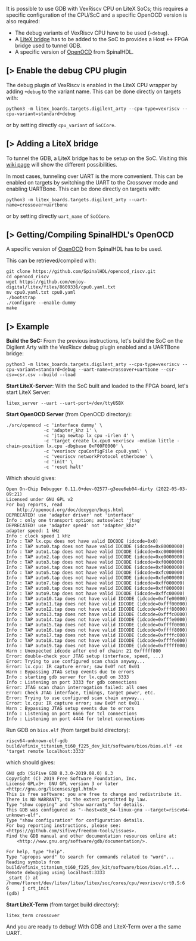 It is possible to use GDB with VexRiscv CPU on LiteX SoCs; this requires a specific  configuration of the CPU/ScC and a specific OpenOCD version is also required:
 - The debug variants of VexRiscv CPU have to be used (`+debug`).
 - A [LiteX bridge](https://github.com/enjoy-digital/litex/wiki/Use-Host-Bridge-to-control-debug-a-SoC) has to be added to the SoC to provides a Host <-> FPGA bridge used to tunnel GDB.
 -  A specific version of [OpenOCD](https://github.com/SpinalHDL/openocd_riscv) from SpinalHDL.
 
[> Enable the debug CPU plugin
------------------------------
The debug plugin of VexRiscv is enabled in the LiteX CPU wrapper by adding `+debug` to the variant name. This can be done directly on targets with:

    python3 -m litex_boards.targets.digilent_arty --cpu-type=vexriscv --cpu-variant=standard+debug

or by setting directly `cpu_variant` of `SoCCore`.

 [> Adding a LiteX bridge
-------------------------

To tunnel the GDB, a LiteX bridge has to be setup on the SoC. Visiting this [wiki page](https://github.com/enjoy-digital/litex/wiki/Use-Host-Bridge-to-control-debug-a-SoC) will show the different possibilities.

In most cases, tunneling over UART is the more convenient.  This can be enabled on targets by switching the UART to the Crossover mode and enabling UARTBone. This can be done directly on targets with:

	python3 -m litex_boards.targets.digilent_arty --uart-name=crossover+uartbone

or by setting directly `uart_name` of `SoCCore`.

 [> Getting/Compiling SpinalHDL's OpenOCD
-----------------------------------------

A specific version of [OpenOCD](https://github.com/SpinalHDL/openocd_riscv) from SpinalHDL has to be used.

This can be retrieved/compiled with:

    git clone https://github.com/SpinalHDL/openocd_riscv.git
    cd openocd_riscv
    wget https://github.com/enjoy-digital/litex/files/8609336/cpu0.yaml.txt
    mv cpu0.yaml.txt cpu0.yaml
    ./bootstrap
    ./configure --enable-dummy
    make


 [> Example
-----------

**Build the SoC:**
From the previous instructions, let's build the SoC on the Digilent Arty with the VexRiscv debug plugin enabled and a UARTBone bridge:

    python3 -m litex_boards.targets.digilent_arty --cpu-type=vexriscv --cpu-variant=standard+debug --uart-name=crossover+uartbone --csr-csv=csr.csv --build --load

**Start LiteX-Server**:
With the SoC built and loaded to the FPGA board, let's start LiteX Server:

    litex_server --uart --uart-port=/dev/ttyUSBX

**Start OpenOCD Server** (from OpenOCD directory):

    ./src/openocd -c 'interface dummy' \
                  -c 'adapter_khz 1' \
                  -c 'jtag newtap lx cpu -irlen 4' \
                  -c 'target create lx.cpu0 vexriscv -endian little -chain-position lx.cpu -dbgbase 0xF00F0000' \
                  -c 'vexriscv cpuConfigFile cpu0.yaml' \
                  -c 'vexriscv networkProtocol etherbone' \
                  -c 'init' \
                  -c 'reset halt'

Which should gives:

    Open On-Chip Debugger 0.11.0+dev-02577-g3eee6eb04-dirty (2022-05-03-09:21)
    Licensed under GNU GPL v2
    For bug reports, read
    	http://openocd.org/doc/doxygen/bugs.html
    DEPRECATED! use 'adapter driver' not 'interface'
    Info : only one transport option; autoselect 'jtag'
    DEPRECATED! use 'adapter speed' not 'adapter_khz'
    adapter speed: 1 kHz
    Info : clock speed 1 kHz
    Info : TAP lx.cpu does not have valid IDCODE (idcode=0x0)
    Info : TAP auto0.tap does not have valid IDCODE (idcode=0x80000000)
    Info : TAP auto1.tap does not have valid IDCODE (idcode=0xc0000000)
    Info : TAP auto2.tap does not have valid IDCODE (idcode=0xe0000000)
    Info : TAP auto3.tap does not have valid IDCODE (idcode=0xf0000000)
    Info : TAP auto4.tap does not have valid IDCODE (idcode=0xf8000000)
    Info : TAP auto5.tap does not have valid IDCODE (idcode=0xfc000000)
    Info : TAP auto6.tap does not have valid IDCODE (idcode=0xfe000000)
    Info : TAP auto7.tap does not have valid IDCODE (idcode=0xff000000)
    Info : TAP auto8.tap does not have valid IDCODE (idcode=0xff800000)
    Info : TAP auto9.tap does not have valid IDCODE (idcode=0xffc00000)
    Info : TAP auto10.tap does not have valid IDCODE (idcode=0xffe00000)
    Info : TAP auto11.tap does not have valid IDCODE (idcode=0xfff00000)
    Info : TAP auto12.tap does not have valid IDCODE (idcode=0xfff80000)
    Info : TAP auto13.tap does not have valid IDCODE (idcode=0xfffc0000)
    Info : TAP auto14.tap does not have valid IDCODE (idcode=0xfffe0000)
    Info : TAP auto15.tap does not have valid IDCODE (idcode=0xffff0000)
    Info : TAP auto16.tap does not have valid IDCODE (idcode=0xffff8000)
    Info : TAP auto17.tap does not have valid IDCODE (idcode=0xffffc000)
    Info : TAP auto18.tap does not have valid IDCODE (idcode=0xffffe000)
    Info : TAP auto19.tap does not have valid IDCODE (idcode=0xfffff000)
    Warn : Unexpected idcode after end of chain: 21 0xfffff800
    Error: double-check your JTAG setup (interface, speed, ...)
    Error: Trying to use configured scan chain anyway...
    Error: lx.cpu: IR capture error; saw 0x0f not 0x01
    Warn : Bypassing JTAG setup events due to errors
    Info : starting gdb server for lx.cpu0 on 3333
    Info : Listening on port 3333 for gdb connections
    Error: JTAG scan chain interrogation failed: all ones
    Error: Check JTAG interface, timings, target power, etc.
    Error: Trying to use configured scan chain anyway...
    Error: lx.cpu: IR capture error; saw 0x0f not 0x01
    Warn : Bypassing JTAG setup events due to errors
    Info : Listening on port 6666 for tcl connections
    Info : Listening on port 4444 for telnet connections

Run GDB on `bios.elf` (from target build directory):

    riscv64-unknown-elf-gdb build/efinix_titanium_ti60_f225_dev_kit/software/bios/bios.elf -ex 'target remote localhost:3333'

which should gives:

    GNU gdb (SiFive GDB 8.3.0-2019.08.0) 8.3
    Copyright (C) 2019 Free Software Foundation, Inc.
    License GPLv3+: GNU GPL version 3 or later <http://gnu.org/licenses/gpl.html>
    This is free software: you are free to change and redistribute it.
    There is NO WARRANTY, to the extent permitted by law.
    Type "show copying" and "show warranty" for details.
    This GDB was configured as "--host=x86_64-linux-gnu --target=riscv64-unknown-elf".
    Type "show configuration" for configuration details.
    For bug reporting instructions, please see:
    <https://github.com/sifive/freedom-tools/issues>.
    Find the GDB manual and other documentation resources online at:
        <http://www.gnu.org/software/gdb/documentation/>.
    
    For help, type "help".
    Type "apropos word" to search for commands related to "word"...
    Reading symbols from build/efinix_titanium_ti60_f225_dev_kit/software/bios/bios.elf...
    Remote debugging using localhost:3333
    _start () at /home/florent/dev/litex/litex/litex/soc/cores/cpu/vexriscv/crt0.S:6
    6	  j crt_init
    (gdb)

**Start LiteX-Term** (from target build directory):

    litex_term crossover

And you are ready to debug! With GDB and LiteX-Term over a the same UART.
